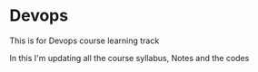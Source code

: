 # Devops
This is for Devops course learning track

In this I'm updating all the course syllabus, Notes and the codes 
